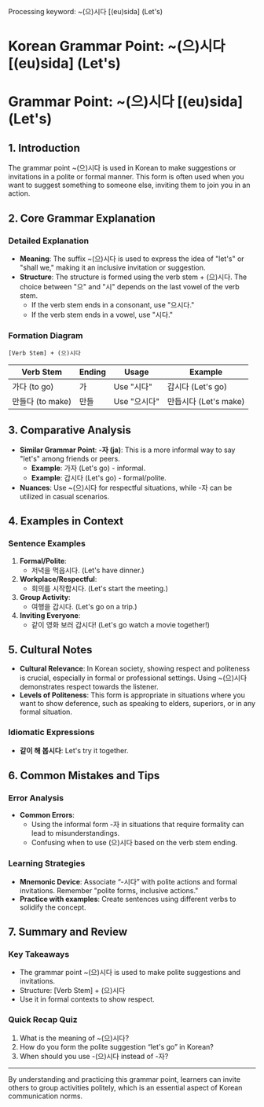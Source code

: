 Processing keyword: ~(으)시다 [(eu)sida] (Let's)
# Korean Grammar Point: ~(으)시다 [(eu)sida] (Let's)
# Grammar Point: ~(으)시다 [(eu)sida] (Let's)
## 1. Introduction
The grammar point ~(으)시다 is used in Korean to make suggestions or invitations in a polite or formal manner. This form is often used when you want to suggest something to someone else, inviting them to join you in an action. 
## 2. Core Grammar Explanation
### Detailed Explanation
- **Meaning**: The suffix ~(으)시다 is used to express the idea of "let's" or "shall we," making it an inclusive invitation or suggestion.
- **Structure**: The structure is formed using the verb stem + (으)시다. The choice between "으" and "시" depends on the last vowel of the verb stem.
  - If the verb stem ends in a consonant, use "으시다."
  - If the verb stem ends in a vowel, use "시다."
### Formation Diagram
```
[Verb Stem] + (으)시다
```
| Verb Stem      | Ending | Usage             | Example       |
|----------------|--------|-------------------|---------------|
| 가다 (to go)   | 가     | Use "시다"        | 갑시다 (Let's go)  |
| 만들다 (to make)| 만들   | Use "으시다"      | 만듭시다 (Let's make)  |
## 3. Comparative Analysis
- **Similar Grammar Point**: **-자 (ja)**: This is a more informal way to say "let's" among friends or peers. 
  - **Example**: 가자 (Let's go) - informal.
  - **Example**: 갑시다 (Let's go) - formal/polite.
- **Nuances**: Use ~(으)시다 for respectful situations, while -자 can be utilized in casual scenarios.
## 4. Examples in Context
### Sentence Examples
1. **Formal/Polite**:
   - 저녁을 먹읍시다. (Let's have dinner.)
2. **Workplace/Respectful**:
   - 회의를 시작합시다. (Let's start the meeting.)
3. **Group Activity**:
   - 여행을 갑시다. (Let's go on a trip.)
4. **Inviting Everyone**:
   - 같이 영화 보러 갑시다! (Let's go watch a movie together!)
## 5. Cultural Notes
- **Cultural Relevance**: In Korean society, showing respect and politeness is crucial, especially in formal or professional settings. Using ~(으)시다 demonstrates respect towards the listener.
- **Levels of Politeness**: This form is appropriate in situations where you want to show deference, such as speaking to elders, superiors, or in any formal situation.
### Idiomatic Expressions
- **같이 해 봅시다**: Let's try it together.
  
## 6. Common Mistakes and Tips
### Error Analysis
- **Common Errors**: 
  - Using the informal form -자 in situations that require formality can lead to misunderstandings.
  - Confusing when to use (으)시다 based on the verb stem ending.
### Learning Strategies
- **Mnemonic Device**: Associate “-시다” with polite actions and formal invitations. Remember "polite forms, inclusive actions."
- **Practice with examples**: Create sentences using different verbs to solidify the concept.
## 7. Summary and Review
### Key Takeaways
- The grammar point ~(으)시다 is used to make polite suggestions and invitations.
- Structure: [Verb Stem] + (으)시다
- Use it in formal contexts to show respect.
### Quick Recap Quiz
1. What is the meaning of ~(으)시다?
2. How do you form the polite suggestion “let's go” in Korean?
3. When should you use -(으)시다 instead of -자?
---
By understanding and practicing this grammar point, learners can invite others to group activities politely, which is an essential aspect of Korean communication norms.
